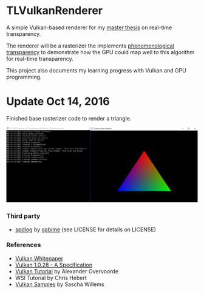# TLVulkanRenderer
A simple Vulkan-based renderer for my [master thesis](https://docs.google.com/document/d/1YOAv2D23j74bExjP2MCMmDOQPquy9ywhBTW-tgU2QXA/edit?usp=sharing) on real-time transparency.

The renderer will be a rasterizer the implements [phenomenological transparency](http://graphics.cs.williams.edu/papers/TransparencyI3D16/McGuire2016Transparency.pdf) to demonstrate how the GPU could map well to this algorithm for real-time transparency.

This project also documents my learning progress with Vulkan and GPU programming.

# Update Oct 14, 2016

Finished base rasterizer code to render a triangle.

![](TLVulkanRenderer/images/Triangle.PNG)

### Third party

 - [spdlog](https://github.com/gabime/spdlog) by [gabime](https://github.com/gabime/) (see LICENSE for details on LICENSE)

### References
  - [Vulkan Whitepaper](https://www.kdab.com/wp-content/uploads/stories/KDAB-whitepaper-Vulkan-2016-01-v4.pdf)
  - [Vulkan 1.0.28 - A Specification](https://www.khronos.org/registry/vulkan/specs/1.0-wsi_extensions/pdf/vkspec.pdf)
  - [Vulkan Tutorial](https://vulkan-tutorial.com/) by Alexander Overvoorde
  - WSI Tutorial by Chris Hebert
  - [Vulkan Samples](https://github.com/SaschaWillems/Vulkan) by Sascha Willems

